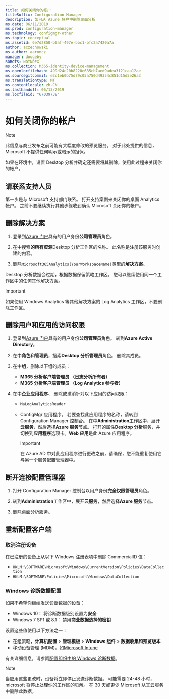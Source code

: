 ```yaml
---
title: 如何关闭你的帐户
titleSuffix: Configuration Manager
description: 如何从 Azure 帐户中删除桌面分析
ms.date: 06/11/2019
ms.prod: configuration-manager
ms.technology: configmgr-other
ms.topic: conceptual
ms.assetid: 6e7d2850-b0af-497e-bbc1-bfc2a7420a7a
author: aczechowski
ms.author: aaroncz
manager: dougeby
ROBOTS: NOINDEX
ms.collection: M365-identity-device-management
ms.openlocfilehash: 499d24e20b8220e685cb7aed9adea3f21caa12ae
ms.sourcegitcommit: e3c1eb0b75d79c05a750d49354c851d15d5e26a3
ms.translationtype: MT
ms.contentlocale: zh-CN
ms.lasthandoff: 06/13/2019
ms.locfileid: "67039738"
---
```

# <a name="how-to-close-your-account"></a>如何关闭你的帐户

> [!Note]  
> 此信息与商业发布之前可能有大幅度修改的预览服务。 对于此处提供的信息，Microsoft 不提供任何明示或暗示的担保。  

如果在环境中，设置 Desktop 分析并确定还需要将其删除，使用此过程来关闭你的帐户。

## <a name="contact-support"></a>请联系支持人员

第一步是与 Microsoft 支持部门联系。 打开支持案例来关闭你的桌面 Analytics 帐户。 之前不要继续执行其他步骤收到确认 Microsoft 关闭你的帐户。

## <a name="delete-the-solution"></a>删除解决方案

1. 登录到[Azure 门户](https://portal.azure.com)具有的用户身份**公司管理员**角色。

1. 在中搜索**的所有资源**Desktop 分析工作区的名称。 此名称是注册该服务时创建的内容。

1. 删除`Microsoft365Analytics(YourWorkspaceName)`类型的**解决方案**。

Desktop 分析数据会过期，根据数据保留策略工作区。 您可以继续使用同一个工作区中的任何其他解决方案。

> [!Important]  
> 如果使用 Windows Analytics 等其他解决方案的 Log Analytics 工作区，不要删除工作区。

## <a name="remove-user-and-app-access"></a>删除用户和应用的访问权限

1. 登录到[Azure 门户](https://portal.azure.com)具有的用户身份**公司管理员**角色。 转到**Azure Active Directory**。

1. 在中**角色和管理员**，搜索**Desktop 分析管理员**角色。 删除其成员。

1. 在中**组**，删除以下组的成员：

    - **M365 分析客户端管理员 （日志分析所有者）**
    - **M365 分析客户端管理员 （Log Analytics 参与者）**

1. 在中**企业应用程序**、 删除或撤消针对以下应用的访问权限：

    - `MaLogAnalyticsReader`

    - ConfigMgr 应用程序。 若要查找此应用程序的名称，请转到 Configuration Manager 控制台。 在中**Administration**工作区中，展开**云服务**，然后选择**Azure 服务**节点。 打开的属性**Desktop 分析**服务，并切换到**应用程序**选项卡。**Web 应用**是此 Azure 应用程序。

        > [!Important]  
        > 在 Azure AD 中对此应用程序进行更改之前，请确保，您不能重复使用它与另一个服务配置管理器中。

## <a name="disconnect-configuration-manager"></a>断开连接配置管理器

1. 打开 Configuration Manager 控制台以用户身份**完全权限管理员**角色。

1. 转到**Administration**工作区中，展开**云服务**，然后选择**Azure 服务**节点。

1. 删除桌面分析服务。

## <a name="reconfigure-clients"></a>重新配置客户端

### <a name="unenroll-devices"></a>取消注册设备

在已注册的设备上从以下 Windows 注册表项中删除 CommercialID 值：

- `HKLM:\SOFTWARE\Microsoft\Windows\CurrentVersion\Policies\DataCollection`
- `HKLM:\SOFTWARE\Policies\Microsoft\Windows\DataCollection`

### <a name="windows-diagnostic-data-configuration"></a>Windows 诊断数据配置

如果不希望你继续发送诊断数据的设备：

- Windows 10： 将诊断数据级别设置为**安全**
- Windows 7 SP1 或 8.1： 禁用**商业数据选择的密钥**

设置这些值使用以下方法之一：

- 在组策略，**计算机配置** > **管理模板** > **Windows 组件** >  **数据收集和预览版本**
- 移动设备管理 (MDM)，如[Microsoft Intune](https://docs.microsoft.com/intune/device-restrictions-windows-10#reporting-and-telemetry)

有关详细信息，请参阅[配置组织中的 Windows 诊断数据](https://docs.microsoft.com/windows/privacy/configure-windows-diagnostic-data-in-your-organization)。

> [!NOTE]  
> 当应用这些更改时，设备将立即停止发送诊断数据。 可能需要 24-48 小时，microsoft 将停止处理你的工作区的见解。 在 30 天或更少 Microsoft 从其云服务中删除此数据。
